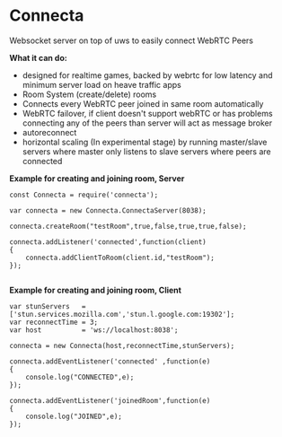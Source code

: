 # Connecta

Websocket server on top of uws to easily connect WebRTC Peers

<b>What it can do:</b>
- designed for realtime games, backed by webrtc for low latency and minimum server load on heave traffic apps
- Room System (create/delete) rooms
- Connects every WebRTC peer joined in same room automatically
- WebRTC failover, if client doesn't support webRTC or has problems connecting any of the peers than server will act as message broker
- autoreconnect
- horizontal scaling (In experimental stage) by running master/slave servers where master only listens to slave servers where peers are connected

<b>Example for creating and joining room, Server</b>
```
const Connecta = require('connecta');

var connecta = new Connecta.ConnectaServer(8038);

connecta.createRoom("testRoom",true,false,true,true,false);

connecta.addListener('connected',function(client)
{
    connecta.addClientToRoom(client.id,"testRoom");
});


```

<b>Example for creating and joining room, Client</b>
```
var stunServers   = ['stun.services.mozilla.com','stun.l.google.com:19302'];
var reconnectTime = 3;
var host          = 'ws://localhost:8038';

connecta = new Connecta(host,reconnectTime,stunServers);

connecta.addEventListener('connected' ,function(e)
{
	console.log("CONNECTED",e);
});

connecta.addEventListener('joinedRoom',function(e)
{
	console.log("JOINED",e);
});
```